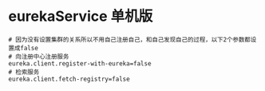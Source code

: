 # eurekaService 单机版

```
# 因为没有设置集群的关系所以不用自己注册自己，和自己发现自己的过程，以下2个参数都设置成false
# 向注册中心注册服务
eureka.client.register-with-eureka=false
# 检索服务
eureka.client.fetch-registry=false
```
